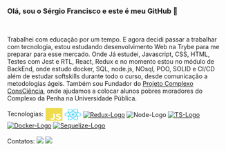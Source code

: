 ### Olá, sou o Sérgio Francisco e este é meu GitHub 👋
  <div style="display: inline_block"><br>
   <p>
    Trabalhei com educação por um tempo. E agora decidi passar a trabalhar com tecnologia, estou estudando desenvolvimento Web na Trybe para me preparar para esse mercado. Onde Já estudei, Javascript, CSS, HTML, Testes com Jest e RTL, React, Redux e no momento estou no módulo de BackEnd, onde estudo docker, SQL, node.js, NOsql, POO, SOLID e CI/CD além de estudar softskills durante todo o curso, desde comunicação a metodologias ágeis.
Também sou Fundador do <a href="https://www.instagram.com/complexo.consciencia/">Projeto Complexo ConsCiência</a>, onde ajudamos a colocar alunos pobres moradores do Complexo da Penha na Universidade Pública. 
  </p>
  <span>Tecnologias:</span>
    <a href = "https://developer.mozilla.org/en-US/docs/Web/JavaScript"><img align="center" alt="Js-Logo" height="30" width="40" src="https://raw.githubusercontent.com/devicons/devicon/master/icons/javascript/javascript-plain.svg" target="_blank"></a>
   <a href="https://pt-br.reactjs.org/">
    <img align="center" alt="React-Logo" height="30" width="40" src="https://raw.githubusercontent.com/devicons/devicon/master/icons/react/react-original.svg"></a>
    <a href="https://redux.js.org/">
    <img align="center" alt="Redux-Logo" height="30" width="40" src="https://cdn.jsdelivr.net/gh/devicons/devicon/icons/redux/redux-original.svg"></a>
  <img align="center" alt="Node-Logo" height="30" width="40" src="https://cdn.jsdelivr.net/gh/devicons/devicon/icons/nodejs/nodejs-original.svg"></a>
  <a href = "https://www.typescriptlang.org/">
  <img align="center" alt="TS-Logo" height="30" width="40" src="https://cdn.jsdelivr.net/gh/devicons/devicon/icons/typescript/typescript-original.svg"></a>

  <a href = "https://www.docker.com/">
  <img align="center" alt="Docker-Logo" height="30" width="40" src="https://cdn.jsdelivr.net/gh/devicons/devicon/icons/docker/docker-original-wordmark.svg"></a>
 
  <a href = "https://sequelize.org/">
  <img align="center" alt="Sequelize-Logo" height="30" width="40" src="https://cdn.jsdelivr.net/gh/devicons/devicon/icons/sequelize/sequelize-original.svg"></a>
  </div>
<div style="display: inline_block"><br>
  <span>Contatos:</span>
  <a href = "mailto:spinheiro.lf@gmail.com"><img src="https://img.shields.io/badge/-Gmail-%23333?style=for-the-badge&logo=gmail&logoColor" target="_blank"></a>
  <a href="https://www.linkedin.com/in/sergio-francisco/" target="_blank"><img src="https://img.shields.io/badge/-LinkedIn-%230077B5?style=for-the-badge&logo=linkedin&logoColor=white" target="_blank"></a> 
  </div>
